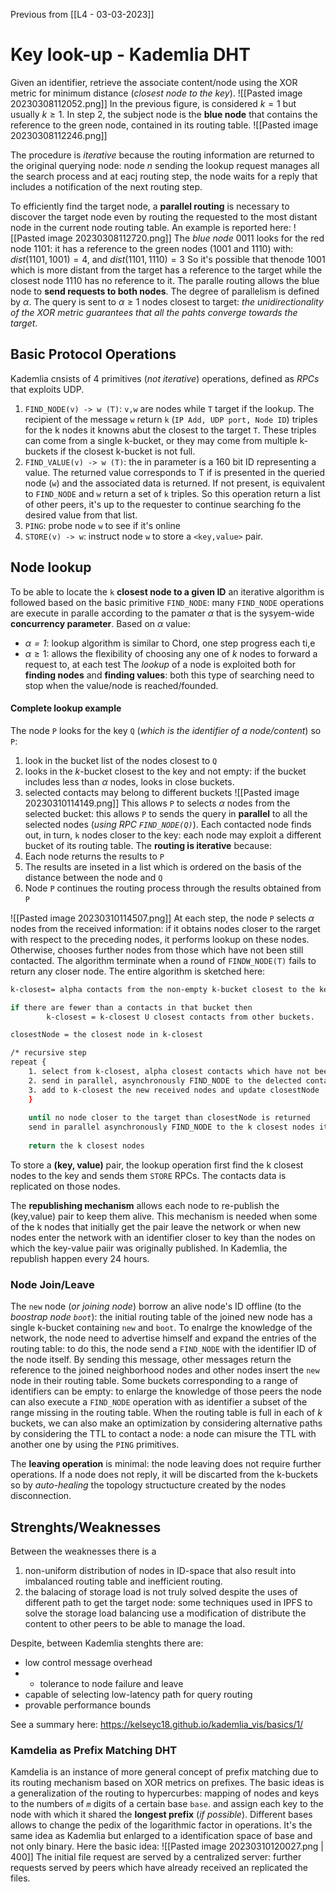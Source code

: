 Previous from [[L4 - 03-03-2023]]
# Key look-up - Kademlia DHT

Given an identifier, retrieve the associate content/node using the XOR metric for minimum distance (*closest node to the key*).
![[Pasted image 20230308112052.png]]
In the previous figure, is considered $k = 1$ but usually $k \ge 1$. 
In step 2, the subject node is the **blue node** that contains the reference to the green node, contained in its routing table. 
![[Pasted image 20230308112246.png]]

The procedure is *iterative* because the routing information are returned to the original querying node: node $n$ sending the lookup request manages all the search process and at eacj routing step, the node waits for a reply that includes a notification of the next routing step. 

To efficiently find the target node, a **parallel routing** is necessary to discover the target node even by routing the requested to the most distant node in the current node routing table. 
An example is reported here:
![[Pasted image 20230308112720.png]]
The *blue node* $0011$ looks for the red node $1101$: it has a reference to the green nodes ($1001$ and $1110$) with: 
			$dist (1101, 1001)=4$, and $dist(1101,1110)= 3$
So it's possible that thenode 1001 which is more distant from the target has a reference to the target while the closest node 1110 has no reference to it. The paralle routing allows the blue node to **send requests to both nodes**. 
The degree of parallelism is defined by $\alpha$. 
The query is sent to $\alpha \ge 1$ nodes closest to target: *the unidirectionality of the XOR metric guarantees that all the pahts converge towards the target*. 

## Basic Protocol Operations
Kademlia cnsists of 4 primitives (*not iterative*) operations, defined as *RPCs* that exploits UDP. 
1. `FIND_NODE(v) -> w (T)`: `v,w` are nodes while `T` target if the lookup. The recipient of the message `w` return `k` (`IP Add, UDP port, Node ID`) triples for the k nodes it knowns abut the closest to the target `T`. These triples can come from a single k-bucket, or they may come from multiple k-buckets if the closest k-bucket is not full.
2. `FIND_VALUE(v) -> w (T)`: the in parameter is a 160 bit ID representing a value. The returned value corresponds to T if is presented in the queried node (`w`) and the associated data is returned. If not present, is equivalent to `FIND_NODE` and  `w` return a set of `k` triples. So this operation return a list of other peers, it's up to the requester to continue searching fo the desired value from that list.
3. `PING`: probe node `w` to see if it's online
4. `STORE(v) -> w`: instruct node `w` to store a `<key,value>` pair.

## Node lookup
To be able to locate the `k` **closest node to a given ID** an iterative algorithm is followed based on the basic primitive `FIND_NODE`: many `FIND_NODE` operations are execute in paralle according to the pamater $\alpha$ that is the sysyem-wide **concurrency parameter**. Based on $\alpha$ value:
- *$\alpha = 1$*: lookup algorithm is similar to Chord, one step progress each ti,e
- $\alpha \ge 1$: allows the flexibility of choosing any one of $k$ nodes to forward a request to, at each test
The *lookup* of a node is exploited both for **finding nodes** and **finding values**: both this type of searching need to stop when the value/node is reached/founded.

#### Complete lookup example 
The node `P` looks for the key `Q` (*which is the identifier of a node/content*) so `P`:
1. look in the bucket list of the nodes closest to `Q`
2. looks in the $k$-bucket closest to the key and not empty: if the bucket includes less than $\alpha$ nodes, looks in close buckets.
3. selected contacts may belong to different buckets
![[Pasted image 20230310114149.png]]
This allows `P` to selects $\alpha$ nodes from the selected bucket: this allows `P` to sends the query in **parallel** to all the selected nodes (*using RPC `FIND_NODE(Q)`*). 
Each contacted node finds out, in turn, `k` nodes closer to the key: each node may exploit a different bucket of its routing table. 
The **routing is iterative** because:
1. Each node returns the results to `P`
2. The results are inseted in a list which is ordered on the basis of the distance between the node and `Q`
3. Node `P` continues the routing process through the results obtained from `P`

![[Pasted image 20230310114507.png]]
At each step, the node `P` selects $\alpha$ nodes from the received information: if it obtains nodes closer to the rarget with respect to the preceding nodes, it performs lookup on these nodes. Otherwise, chooses further nodes from those which have not been still contacted. 
The algorithm terminate when a round of `FINDW_NODE(T)` fails to return any closer node.
The entire algorithm is sketched here:
```bash 
k-closest= alpha contacts from the non-empty k-bucket closest to the key 

if there are fewer than a contacts in that bucket then 
		k-closest = k-closest U closest contacts from other buckets. 

closestNode = the closest node in k-closest 

/* recursive step 
repeat {  
	1. select from k-closest, alpha closest contacts which have not been queried yet 
	2. send in parallel, asynchronously FIND_NODE to the delected contacts each contact, if live, returns k nodes 
	3. add to k-closest the new received nodes and update closestNode 
	}
	
	until no node closer to the target than closestNode is returned 
	send in parallel asynchronously FIND_NODE to the k closest nodes it has not already queried 
	
	return the k closest nodes
```

To store a **(key, value)** pair, the lookup operation first find the k closest nodes to the key and sends them `STORE` RPCs. The contacts data is replicated on those nodes.

The **republishing mechanism** allows each node to re-publish the (key,value) pair to keep them alive. This mechanism is needed when some of the k nodes that initially get the pair leave the network or when new nodes enter the network with an identifier closer to key than the nodes on which the key-value paiir was originally published.
In Kademlia, the republish happen every 24 hours. 

### Node Join/Leave
The `new` node (*or joining node*) borrow an alive node's ID offline (to the *boostrap node `boot`*): the initial routing table of the joined new node has a single k-bucket containing `new` and `boot`. To enalrge the knowledge of the network, the node need to advertise himself and expand the entries of the routing table: to do this, the node send a `FIND_NODE` with the identifier ID of the node itself. By sending this message, other messages return the reference to the joined neighborhood nodes and other nodes insert the `new` node in their routing table. 
Some buckets corresponding to a range of identifiers can be empty: to enlarge the knowledge of those peers the node can also execute a `FIND_NODE` operation with as identifier a subset of the range missing in the routing table. 
When the routing table is full in each of $k$ buckets, we can also make an optimization by considering alternative paths by considering the TTL to contact a node: a node can misure the TTL with another one by using the `PING` primitives.

The **leaving operation** is minimal: the node leaving does not require further operations. If a node does not reply, it will be discarted from the k-buckets so by *auto-healing* the topology structucture created by the nodes disconnection. 


## Strenghts/Weaknesses
Between the weaknesses there is a 
1. non-uniform distribution of nodes in ID-space that also result into imbalanced routing table and inefficient routing. 
2. the balacing of storage load is not truly solved despite the uses of different path to get the target node: some techniques used in IPFS to solve the storage load balancing use a modification of distribute the content to other peers to be able to manage the load.

Despite, between Kademlia stenghts there are:
- low control message overhead 
- - tolerance to node failure and leave 
- capable of selecting low-latency path for query routing 
- provable performance bounds

See a summary here: https://kelseyc18.github.io/kademlia_vis/basics/1/

### Kamdelia as Prefix Matching DHT
Kamdelia is an instance of more general concept of prefix matching due to its routing mechanism based on XOR metrics on prefixes. 
The basic ideas is a generalization of the routing to hypercurbes: mapping of nodes and keys to the numbers of *`m`* digits of a certain base `base`. and assign each key to the node with which it shared the **longest prefix** (*if possible*). Different bases allows to change the pedix of the logarithmic factor in operations. It's the same idea as Kademlia but enlarged to a identification space of base and not only binary. 
Here the basic idea:
![[Pasted image 20230310120027.png | 400]]
The initial file request are served by a centralized server: further requests served by peers which have already received an replicated the files.


